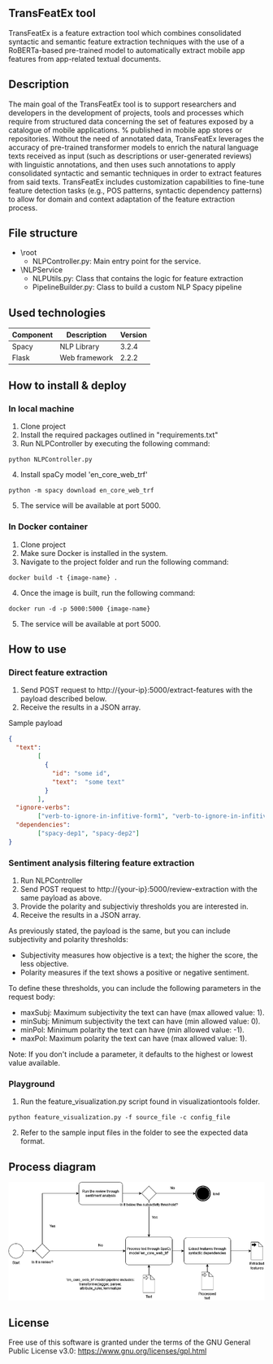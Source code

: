 ## TransFeatEx tool

TransFeatEx is a feature extraction tool which combines consolidated syntactic and semantic feature extraction techniques with the use of a RoBERTa-based pre-trained model to automatically extract mobile app features from app-related textual documents.

## Description

The main goal of the TransFeatEx tool is to support researchers and developers in the development of projects, tools and processes which require from structured data concerning the set of features exposed by a catalogue of mobile applications. % published in mobile app stores or repositories. Without the need of annotated data, TransFeatEx leverages the accuracy of pre-trained transformer models to enrich the natural language texts received as input (such as descriptions or user-generated reviews) with linguistic annotations, and then uses such annotations to apply consolidated syntactic and semantic techniques in order to extract features from said texts. 
TransFeatEx includes customization capabilities to fine-tune feature detection tasks (e.g., POS patterns, syntactic dependency patterns) to allow for domain and context adaptation of the feature extraction process. 

## File structure

- \root
  - NLPController.py: Main entry point for the service.
- \NLPService
  - NLPUtils.py: Class that contains the logic for feature extraction
  - PipelineBuilder.py: Class to build a custom NLP Spacy pipeline

## Used technologies

| Component | Description   | Version |
|-----------|---------------|---------|
| Spacy     | NLP Library   | 3.2.4   |
| Flask     | Web framework | 2.2.2   |


## How to install & deploy

### In local machine

1. Clone project
2. Install the required packages outlined in "requirements.txt"
3.  Run NLPController by executing the following command:
```console
python NLPController.py
```
4. Install spaCy model 'en_core_web_trf'
```console
python -m spacy download en_core_web_trf
```
5. The service will be available at port 5000.

### In Docker container

1. Clone project
2. Make sure Docker is installed in the system.
3. Navigate to the project folder and run the following command:
```console
docker build -t {image-name} .
```
4. Once the image is built, run the following command:
```console
docker run -d -p 5000:5000 {image-name}
```
5. The service will be available at port 5000.

## How to use

### Direct feature extraction
1. Send POST request to http://{your-ip}:5000/extract-features with the payload described below.
2. Receive the results in a JSON array.

Sample payload

```json
{
  "text":
        [
          {
            "id": "some id",
            "text":  "some text"
          }
        ],
  "ignore-verbs":
        ["verb-to-ignore-in-infitive-form1", "verb-to-ignore-in-infitive-form1"],
  "dependencies":
        ["spacy-dep1", "spacy-dep2"]
}
```
### Sentiment analysis filtering feature extraction

1. Run NLPController
2. Send POST request to http://{your-ip}:5000/review-extraction with the same payload as above.
3. Provide the polarity and subjectiviy thresholds you are interested in.
4. Receive the results in a JSON array.

As previously stated, the payload is the same, but you can include subjectivity and polarity thresholds:
- Subjectivity measures how objective is a text; the higher the score, the less objective.
- Polarity measures if the text shows a positive or negative sentiment.

To define these thresholds, you can include the following parameters in the request body:
- maxSubj: Maximum subjectivity the text can have (max allowed value: 1).
- minSubj: Minimum subjectivity the text can have (min allowed value: 0).
- minPol: Minimum polarity the text can have (min allowed value: -1).
- maxPol: Maximum polarity the text can have (max allowed value: 1).

Note: If you don't include a parameter, it defaults to the highest or lowest value available.

### Playground

1. Run the feature_visualization.py script found in visualizationtools folder.

```console
python feature_visualization.py -f source_file -c config_file
```
2. Refer to the sample input files in the folder to see the expected data format.


## Process diagram

![NLP Pipeline process diagram](https://github.com/gessi-chatbots/NLP_pipeline/blob/master/nlp_service_diagram.png?raw=true)

## License

Free use of this software is granted under the terms of the GNU General Public License v3.0: https://www.gnu.org/licenses/gpl.html
